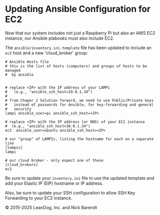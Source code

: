 # Updating Ansible Configuration for EC2

Now that our system includes not just a Raspberry Pi but also an AWS EC2 instance, our Ansible plabooks must also include EC2.

The `ansible/inventory.ini.template` file has been updated to include an `ec2` host and a new 'cloud_broker' group:

```
# Ansible Hosts file
# this is the list of hosts (computers) and groups of hosts to be managed
#  by ansible


# replace <IP> with the IP address of your LAMPi
#   (e.g., "ansible_ssh_host=10.0.1.34")
#
# from Chaper 2 Solution forward, we need to use Public/Private keys
#   instead of passwords for Ansible, for key-forwarding and general
#   security
lampi ansible_user=pi ansible_ssh_host=<IP>

# replace <IP> with the IP address (or DNS) of your EC2 instance
#  (e.g., "ansible_ssh_host=10.0.1.34")
ec2  ansible_user=ubuntu ansible_ssh_host=<IP>

# our "group" of LAMPIs, listing the hostname for each on a separate line
[lampis]
lampi

# our cloud broker - only expect one of these
[cloud_brokers]
ec2
```

Be sure to update your `inventory.ini` file to use the updated template and add your Elastic IP (EIP) hostname or IP address.

Also, be sure to update your SSH configuration to allow SSH Key Forwarding to your EC2 instance.

&copy; 2015-2025 LeanDog, Inc. and Nick Barendt
